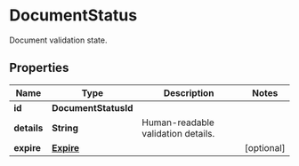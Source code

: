 

# DocumentStatus

Document validation state.

## Properties

| Name | Type | Description | Notes |
|------------ | ------------- | ------------- | -------------|
|**id** | **DocumentStatusId** |  |  |
|**details** | **String** | Human-readable validation details. |  |
|**expire** | [**Expire**](Expire.md) |  |  [optional] |



